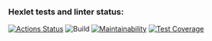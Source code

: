 ### Hexlet tests and linter status:
[![Actions Status](https://github.com/ramzesnic/java-project-lvl4/workflows/hexlet-check/badge.svg)](https://github.com/ramzesnic/java-project-lvl4/actions)
![Build](https://github.com/ramzesnic/java-project-lvl4/actions/workflows/build.yml/badge.svg)
[![Maintainability](https://api.codeclimate.com/v1/badges/04082be6edc2febdfa40/maintainability)](https://codeclimate.com/github/ramzesnic/java-project-lvl4/maintainability)
[![Test Coverage](https://api.codeclimate.com/v1/badges/04082be6edc2febdfa40/test_coverage)](https://codeclimate.com/github/ramzesnic/java-project-lvl4/test_coverage)
